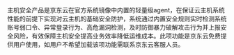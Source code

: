 主机安全产品是京东云在官方系统镜像中内置的轻量级agent，在保证云主机系统性能的前提下实现对云主机的基础安全防护，系统通过内置安全规则实时检测系统账号弱口令、异常登录行为、高危漏洞检测，及时防御暴力破解攻击行为并上报安全风险，有效保障主机安全提高业务效率降低运维成本。此项功能是京东云免费提供用户使用，如用户不希望加载该项功能需联系京东云客服人员。